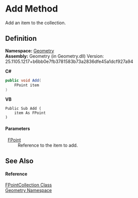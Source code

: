 # Add Method


Add an item to the collection.



## Definition
**Namespace:** <a href="eb409b48-e279-bdb4-daf3-3196b72d55a2.md">Geometry</a>  
**Assembly:** Geometry (in Geometry.dll) Version: 25.1105.1217+b6bb0e7fb3781583b73a2836dfe45a1dcf927a94

**C#**
``` C#
public void Add(
	FPoint item
)
```
**VB**
``` VB
Public Sub Add ( 
	item As FPoint
)
```



#### Parameters
<dl><dt>  <a href="477a6142-7b25-5977-263a-a8e4e3c4f582.md">FPoint</a></dt><dd>Reference to the item to add.</dd></dl>

## See Also


#### Reference
<a href="3859ed3f-7a82-1946-19cb-a8dc322fc4f1.md">FPointCollection Class</a>  
<a href="eb409b48-e279-bdb4-daf3-3196b72d55a2.md">Geometry Namespace</a>  
